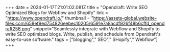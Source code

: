 +++
date = 2024-01-17T21:01:02.081Z
title = "Opendraft: Write SEO Optimized Blogs for Webflow and Shopify"
link = "https://www.opendraft.io/"
thumbnail = "https://assets-global.website-files.com/658ef9ed754826eebec10205/6591e7a8acdf926f48b6cffd_opendraft256.png"
snippet="Seamlessly integrate with Webflow and Shopify to write SEO optimized blogs. Write, publish, and schedule from Opendraft's easy-to-use software."
tags = ["blogging"," SEO"," SHopify"," Webflow"]
+++
